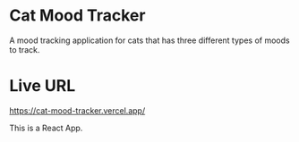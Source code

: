 # Cat Mood Tracker

A mood tracking application for cats that has three different types of moods to track.

# Live URL
https://cat-mood-tracker.vercel.app/

This is a React App.

